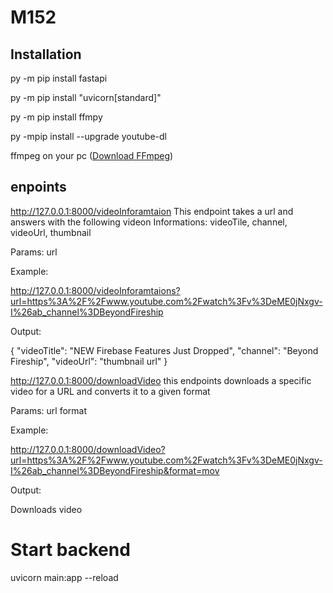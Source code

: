 # M152

## Installation
py -m pip install fastapi

py -m pip install "uvicorn[standard]"

py -m pip install ffmpy

py -mpip install --upgrade youtube-dl

ffmpeg on your pc ([Download FFmpeg](https://ffmpeg.org/download.html))

## enpoints
http://127.0.0.1:8000/videoInforamtaion This endpoint takes a url and answers with the following videon Informations:
videoTile, channel, videoUrl, thumbnail

Params:
url

Example:

http://127.0.0.1:8000/videoInforamtaions?url=https%3A%2F%2Fwww.youtube.com%2Fwatch%3Fv%3DeME0jNxgv-I%26ab_channel%3DBeyondFireship

Output:

{
  "videoTitle": "NEW Firebase Features Just Dropped",
  "channel": "Beyond Fireship",
  "videoUrl": "thumbnail url"
}

http://127.0.0.1:8000/downloadVideo this endpoints downloads a specific video for a URL and converts it to a given format

Params:
url
format

Example:

http://127.0.0.1:8000/downloadVideo?url=https%3A%2F%2Fwww.youtube.com%2Fwatch%3Fv%3DeME0jNxgv-I%26ab_channel%3DBeyondFireship&format=mov

Output:

Downloads video

# Start backend
uvicorn main:app --reload



